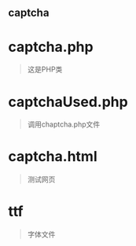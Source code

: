 ## captcha
# captcha.php

> 这是PHP类


# captchaUsed.php

> 调用chaptcha.php文件


# captcha.html

> 测试网页


# ttf

> 字体文件
